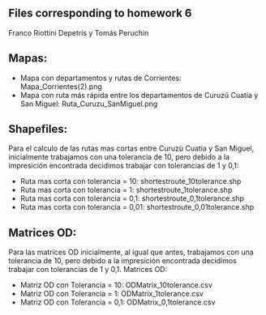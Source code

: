 Files corresponding to homework 6
-------------------------------
Franco Riottini Depetris y Tomás Peruchin

Mapas:
--------------
- Mapa con departamentos y rutas de Corrientes: Mapa_Corrientes(2).png
- Mapa con ruta más rápida entre los departamentos de Curuzú Cuatia y San Miguel: Ruta_Curuzu_SanMiguel.png

Shapefiles:
---------
Para el calculo de las rutas mas cortas entre Curuzù Cuatia y San Miguel, inicialmente trabajamos con una tolerancia de 10, pero debido a la impresición encontrada decidimos trabajar con tolerancias de 1 y 0,1:
- Ruta mas corta con tolerancia = 10: shortestroute_10tolerance.shp
- Ruta mas corta con tolerancia = 1: shortestroute_1tolerance.shp
- Ruta mas corta con tolerancia = 0,1: shortestroute_0,1tolerance.shp
- Ruta mas corta con tolerancia = 0,01: shortestroute_0,01tolerance.shp

Matrices OD:
---------
Para las matrices OD inicialmente, al igual que antes, trabajamos con una tolerancia de 10, pero debido a la impresición encontrada decidimos trabajar con tolerancias de 1 y 0,1.
Matrices OD:
- Matriz OD con Tolerancia = 10: ODMatrix_10tolerance.csv
- Matriz OD con Tolerancia = 1: ODMatrix_1tolerance.csv
- Matriz OD con Tolerancia = 0,1: ODMatrix_0,1tolerance.csv
